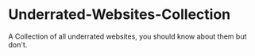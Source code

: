 # Underrated-Websites-Collection
A Collection of all underrated websites, you should know about them but don't.
